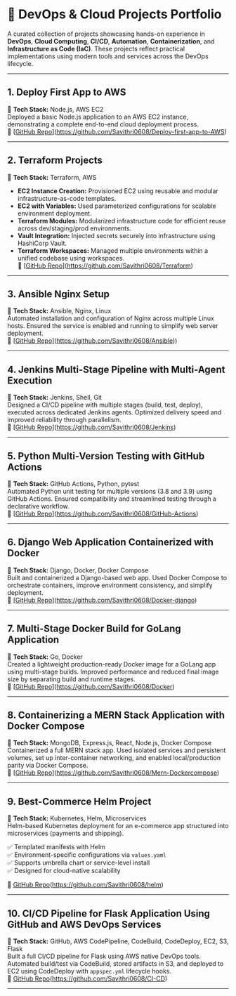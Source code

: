 # 🚀 DevOps & Cloud Projects Portfolio

A curated collection of projects showcasing hands-on experience in **DevOps**, **Cloud Computing**, **CI/CD**, **Automation**, **Containerization**, and **Infrastructure as Code (IaC)**. These projects reflect practical implementations using modern tools and services across the DevOps lifecycle.

---

## 1. Deploy First App to AWS  
📌 **Tech Stack:** Node.js, AWS EC2  
Deployed a basic Node.js application to an AWS EC2 instance, demonstrating a complete end-to-end cloud deployment process.  
🔗 [[GitHub Repo](#)](https://github.com/Savithri0608/Deploy-first-app-to-AWS)

---

## 2. Terraform Projects  
📌 **Tech Stack:** Terraform, AWS  

- **EC2 Instance Creation:** Provisioned EC2 using reusable and modular infrastructure-as-code templates.  
- **EC2 with Variables:** Used parameterized configurations for scalable environment deployment.  
- **Terraform Modules:** Modularized infrastructure code for efficient reuse across dev/staging/prod environments.  
- **Vault Integration:** Injected secrets securely into infrastructure using HashiCorp Vault.  
- **Terraform Workspaces:** Managed multiple environments within a unified codebase using workspaces.  
🔗 [[GitHub Repo](#)](https://github.com/Savithri0608/Terraform)

---

## 3. Ansible Nginx Setup  
📌 **Tech Stack:** Ansible, Nginx, Linux  
Automated installation and configuration of Nginx across multiple Linux hosts. Ensured the service is enabled and running to simplify web server deployment.  
🔗 [[GitHub Repo](#)](https://github.com/Savithri0608/Ansible))

---

## 4. Jenkins Multi-Stage Pipeline with Multi-Agent Execution  
📌 **Tech Stack:** Jenkins, Shell, Git  
Designed a CI/CD pipeline with multiple stages (build, test, deploy), executed across dedicated Jenkins agents. Optimized delivery speed and improved reliability through parallelism.  
🔗 [[GitHub Repo](#)](https://github.com/Savithri0608/Jenkins)

---

## 5. Python Multi-Version Testing with GitHub Actions  
📌 **Tech Stack:** GitHub Actions, Python, pytest  
Automated Python unit testing for multiple versions (3.8 and 3.9) using GitHub Actions. Ensured compatibility and streamlined testing through a declarative workflow.  
🔗 [[GitHub Repo](#)](https://github.com/Savithri0608/GitHub-Actions)

---

## 6. Django Web Application Containerized with Docker  
📌 **Tech Stack:** Django, Docker, Docker Compose  
Built and containerized a Django-based web app. Used Docker Compose to orchestrate containers, improve environment consistency, and simplify deployment.  
🔗 [[GitHub Repo](#)](https://github.com/Savithri0608/Docker-django)

---

## 7. Multi-Stage Docker Build for GoLang Application  
📌 **Tech Stack:** Go, Docker  
Created a lightweight production-ready Docker image for a GoLang app using multi-stage builds. Improved performance and reduced final image size by separating build and runtime stages.  
🔗 [[GitHub Repo](#)](https://github.com/Savithri0608/Docker)

---

## 8. Containerizing a MERN Stack Application with Docker Compose  
📌 **Tech Stack:** MongoDB, Express.js, React, Node.js, Docker Compose  
Containerized a full MERN stack app. Used isolated services and persistent volumes, set up inter-container networking, and enabled local/production parity via Docker Compose.  
🔗 [[GitHub Repo](#)](https://github.com/Savithri0608/Mern-Dockercompose)

---

## 9. Best-Commerce Helm Project  
📌 **Tech Stack:** Kubernetes, Helm, Microservices  
Helm-based Kubernetes deployment for an e-commerce app structured into microservices (payments and shipping).  

✅ Templated manifests with Helm  
✅ Environment-specific configurations via `values.yaml`  
✅ Supports umbrella chart or service-level install  
✅ Designed for cloud-native scalability  

🔗 [GitHub Repo](#)(https://github.com/Savithri0608/helm)

---

## 10. CI/CD Pipeline for Flask Application Using GitHub and AWS DevOps Services  
📌 **Tech Stack:** GitHub, AWS CodePipeline, CodeBuild, CodeDeploy, EC2, S3, Flask  
Built a full CI/CD pipeline for Flask using AWS native DevOps tools. Automated build/test via CodeBuild, stored artifacts in S3, and deployed to EC2 using CodeDeploy with `appspec.yml` lifecycle hooks.  
🔗 [GitHub Repo](#)(https://github.com/Savithri0608/CI-CD)

---
